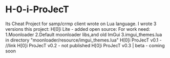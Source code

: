 # H-0-i-ProJecT
Its Cheat Project for samp/crmp client wrote on Lua language.
I wrote 3 versions this project:
H[0]i Lite - added open source:
For work need:
1.Moonloader
2.Default moonloader libs,and old ImGui
3.imgui_themes.lua in directory "moonloader/resource/imgui_themes.lua"
H[0]i ProJecT v0.1 - //link
H[0]i ProJecT v0.2 - not published
H[0]i ProJecT v0.3 | beta - coming soon
